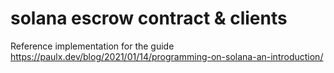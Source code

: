 # solana escrow contract & clients

Reference implementation for the guide https://paulx.dev/blog/2021/01/14/programming-on-solana-an-introduction/
